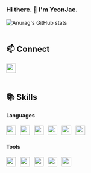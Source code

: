 ### Hi there. 👋 I'm YeonJae.

<!--
**yeanjae0312/yeanjae0312** is a ✨ _special_ ✨ repository because its `README.md` (this file) appears on your GitHub profile.

Here are some ideas to get you started:

- 🔭 I’m currently working on ...
- 🌱 I’m currently learning ...
- 👯 I’m looking to collaborate on ...
- 🤔 I’m looking for help with ...
- 💬 Ask me about ...
- 📫 How to reach me: ...
- 😄 Pronouns: ...
- ⚡ Fun fact: ...
-->

![Anurag's GitHub stats](https://github-readme-stats.vercel.app/api?username=yeanjae0312&show_icons=true&theme=react) <br>
<br>
## 📫 Connect
<a href="https://aquatic-mastodon-58a.notion.site/STORAGE-2e1a002b50944504865ab7aa139aabb3"><img src="https://img.shields.io/badge/Notion-000000?style=flat-square&logo=Notion&logoColor=white&link=https://aquatic-mastodon-58a.notion.site/STORAGE-2e1a002b50944504865ab7aa139aabb3" height="25px"/></a> &nbsp; 
<br><br>
## :books: Skills
#### Languages
<img src="https://img.shields.io/badge/HTML5-E34F26?style=flat-square&logo=HTML5&logoColor=white" height="25px"/> &nbsp; <img src="https://img.shields.io/badge/CSS3-1572B6?style=flat-square&logo=CSS3&logoColor=white" height="25px"/> &nbsp; <img src="https://img.shields.io/badge/JavaScript-F7DF1E?style=flat-square&logo=JavaScript&logoColor=black" height="25px"/> &nbsp; <img src="https://img.shields.io/badge/jQuery-0769AD?style=flat-square&logo=jQuery&logoColor=white" height="25px"/> &nbsp; <img src="https://img.shields.io/badge/Vue.js-4FC08D?style=flat-square&logo=Vue.js&logoColor=white" height="25px"/> &nbsp; <img src="https://img.shields.io/badge/React-61DAFB?style=flat-square&logo=React&logoColor=black" height="25px"/>
#### Tools
<img src="https://img.shields.io/badge/VS Code-007ACC?style=flat-square&logo=Visual Studio Code&logoColor=white" height="25px"/> &nbsp; <img src="https://img.shields.io/badge/Git-F05032?style=flat-square&logo=Git&logoColor=white" height="25px"/> &nbsp; <img src="https://img.shields.io/badge/GitHub-181717?style=flat-square&logo=GitHub&logoColor=white" height="25px"/> &nbsp; <img src="https://img.shields.io/badge/GitLab-FCA121?style=flat-square&logo=GitLab&logoColor=white" height="25px"/> &nbsp; <img src="https://img.shields.io/badge/Slack-4A154B?style=flat-square&logo=Slack&logoColor=white" height="25px"/> 
